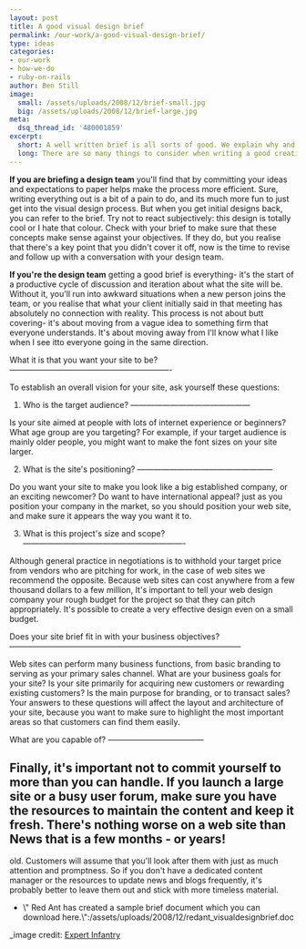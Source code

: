 ```yaml
---
layout: post
title: A good visual design brief
permalink: /our-work/a-good-visual-design-brief/
type: ideas
categories:
- our-work
- how-we-do
- ruby-on-rails
author: Ben Still
image:
  small: /assets/uploads/2008/12/brief-small.jpg
  big: /assets/uploads/2008/12/brief-large.jpg
meta:
  dsq_thread_id: '480001859'
excerpt:
  short: A well written brief is all sorts of good. We explain why and what to consider when writing your own.
  long: There are so many things to consider when writing a good creative brief, it's just common sense though really. Once you think about the reasoning behind writing one it'll come naturally, and your project will get the best possible start.
---
```


**If you are briefing a design team** you'll find that by committing
your ideas and expectations to paper helps make the process more
efficient. Sure, writing everything out is a bit of a pain to do, and
its much more fun to just get into the visual design process. But when
you get initial designs back, you can refer to the brief. Try not to
react subjectively: this design is totally cool or I hate that colour.
Check with your brief to make sure that these concepts make sense
against your objectives. If they do, but you realise that there's a
key
point that you didn't cover it off, now is the time to revise and
follow
up with a conversation with your design team.

**If you're the design team** getting a good brief is everything- it's
the start of a productive cycle of discussion and iteration about what
the site will be. Without it, you'll run into awkward situations when
a
new person joins the team, or you realise that what your client
initially said in that meeting has absolutely no connection with
reality. This process is not about butt covering- it's about moving
from
a vague idea to something firm that everyone understands. It's about
moving away from I'll know what I like when I see itto everyone going
in
the same direction.

What it is that you want your site to be?
————————————————————-

To establish an overall vision for your site, ask yourself these
questions:

1. Who is the target audience?
———————————————

Is your site aimed at people with lots of internet experience or
beginners? What age group are you targeting? For example, if your
target
audience is mainly older people, you might want to make the font sizes
on your site larger.

2. What is the site's positioning?
—————————————————

Do you want your site to make you look like a big established company,
or an exciting newcomer? Do want to have international appeal? just as
you position your company in the market, so you should position your
web
site, and make sure it appears the way you want it to.

3. What is this project's size and scope?
————————————————————-

Although general practice in negotiations is to withhold your target
price from vendors who are pitching for work, in the case of web sites
we recommend the opposite. Because web sites can cost anywhere from a
few thousand dollars to a few million, It's important to tell your web
design company your rough budget for the project so that they can
pitch
appropriately. It's possible to create a very effective design even on
a
small budget.

Does your site brief fit in with your business objectives?
—————————————————————————————

Web sites can perform many business functions, from basic branding to
serving as your primary sales channel. What are your business goals
for
your site? Is your site primarily for acquiring new customers or
rewarding existing customers? Is the main purpose for branding, or to
transact sales? Your answers to these questions will affect the layout
and architecture of your site, because you want to make sure to
highlight the most important areas so that customers can find them
easily.

What are you capable of?
————————————

Finally, it's important not to commit yourself to more than you can
handle. If you launch a large site or a busy user forum, make sure you
have the resources to maintain the content and keep it fresh. There's
nothing worse on a web site than News that is a few months - or years!
-
old. Customers will assume that you'll look after them with just as
much
attention and promptness. So if you don't have a dedicated content
manager or the resources to update news and blogs frequently, it's
probably better to leave them out and stick with more timeless material.

- \\" Red Ant has created a sample brief document which you can
download
here.\\":/assets/uploads/2008/12/redant_visualdesignbrief.doc

_image credit: [Expert
Infantry](https://www.flickr.com/photos/expertinfantry/_)
